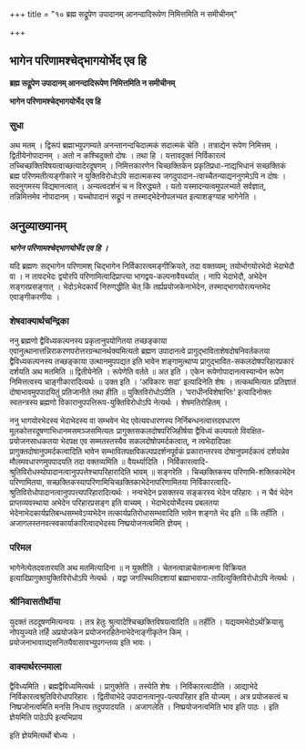 +++
title = "१० ब्रह्म सद्रूपेण उपादानम् आनन्दादिरूपेण निमित्तमिति न समीचीनम्"

+++


## भागेन परिणामश्चेद्भागयोर्भेद एव हि

**ब्रह्म सद्रूपेण उपादानम् आनन्दादिरूपेण निमित्तमिति न समीचीनम्**

**भागेन परिणामश्चेद्भागयोर्भेद एव हि**

### **सुधा**

अथ मतम् । द्विरूपं ब्रह्माभ्युपगम्यते अनन्तानन्दचिदात्मकं सदात्मकं चेति । तत्राद्येन रूपेण निमित्तम् । द्वितीयेनोपादानम् । अतो न कश्चिदुक्तो दोषः । तथा हि । यत्तावदुक्तं निर्विकारत्वं तच्चिच्छक्तिविषयत्वाच्छत्यादेरदूषणम् । निमित्तकारणेन चिच्छक्तिकेन प्रकृतिप्रधा-नाद्यभिधानं सच्छक्तिकं ब्रह्म परिणमतीत्यङ्गीकारे न युक्तिविरोधोऽपि सदात्मकस्य जगदुपादान-त्वाच्चैतन्याद्यननुगमेऽपि न दोषः । सदनुगमस्य विद्यमानत्वात् । अन्यत्वदर्शनं च न विरुद्ध्यते । यतो यस्मादन्यत्वमुपलभ्यते सर्वज्ञात्, तन्निमित्तमेव नोपादानम् । यच्चोपादानं सद्रूपं न तस्माद्भेदेनोपलभ्यत इत्याशङ्ग्याह भागेनेति ।

## **अनुव्याख्यानम्**

***भागेन परिणामश्चेद्भागयोर्भेद एव हि ।***

यदि ब्रह्मणः सद्भागेन परिणामश् चिद्भागेन निर्विकारत्वमङ्गीक्रियते, तदा वक्तव्यम्; तयोर्भागयोरभेदो भेदाभेदौ वा । न तावदभेदः द्वयोरपि परिणामित्वादिप्राप्त्या भागद्वय-कल्पनावैयर्थ्यात् । नापि भेदाभेदौ, अभेदेन सङ्गरप्रसङ्गात् । भेदोऽभेदकार्यं निरुणद्धीति चेत् किं तर्ह्यप्रयोजकेनाभेदेन, तस्माद्भागयोरत्यन्तभेद एवाङ्गीकरणीयः ।

### **शेषवाक्यार्थचन्द्रिका**

ननु ब्रह्मणो द्वैविध्यकल्पनस्य प्रकृतानुपयोगितया तच्छङ्काया एवानुत्थानात्तन्निराकरणपरोत्तरग्रन्थानर्थक्यमित्यतो ब्रह्मण उपादानत्वे प्रागुद्भाविताशेषदोषनिवर्तकतया द्वैविध्यकल्पनस्य तच्छङ्काया उत्थानमुपपद्यत इति भावेन शङ्गामुत्थाप्य प्रागुद्भावित-सकलदोषपरिहारप्रकारं दर्शयति अथ मतमिति ॥ द्वितीयेनेति । रूपेणेति वर्तते ॥ अत इति । एकेन रूपेणोपादानत्वस्यान्येन रूपेण निमित्तत्वस्य चाङ्गीकारादित्यर्थः ॥ उक्त इति । ‘अविकारः सदा’ इत्यादिनेति शेषः । तत्कथमित्यतः प्रतिज्ञातं दोषाभावमुपपादयितुं प्रतिजानीते तथा हीति ॥ युक्तिविरोधोऽपीति । ‘पराधीनविशेषाप्तिः’ इत्यादिनोक्तः स्वतन्त्रस्य ब्रह्मणो विकारानुपपत्तिरूप-युक्तिविरोधोऽपि नेत्यर्थः । शेषमतिरोहितम् ।

ननु भागयोरभेदस्य भेदाभेदस्य वा सम्भवेन भेद एवेत्यवधारणस्य निर्निबन्धनत्वात्तदवधारण मूलकोत्तरदूषणाभिधानमसमञ्जसमित्यतः प्रागुक्तसकलदोषपरिजिहीर्षया द्वैविध्यं कल्पयतो विवक्षित-प्रयोजनसाधकतया भेदपक्ष एव सम्मतस्तस्यैव सकलदोषोपमर्दकत्वात्, न त्वभेदादिपक्षः प्रागुक्तदोषानुपमर्दकत्वादिति भावेन सम्भावितपक्षविकल्पप्रदर्शनपूर्वकं प्रकारान्तरस्य दोषानुपमर्दकत्वं दर्शयन्नेव मौलमवधारणमुपपादयति तदा वक्तव्यमिति ॥ वैयर्थ्यादिति । निर्विकारत्वादि-श्रुतिविरोधस्योपादानत्वानुपपत्तेश्चापरिहारादिति भावम् ॥ सङ्गरेति । चिच्छक्तिकस्य परिणामि-शक्तिकाभेदेन परिणामितया, सच्छक्तिकस्यापरिणामिचिच्छक्तिकाभेदेनापरिणामितया निर्विकारत्वादि-श्रुतिविरोधोपादानत्वानुपपत्त्यपरिहारादित्यर्थः । नन्वभेदेन प्रसक्तस्य सङ्करस्य भेदेन परिहारः । न चैवं भेदेन प्राप्तव्यवस्थाया अभेदेन परिहारप्रसङ्ग इति वाच्यम् । भेदाभेदयोर्भेदस्य प्रबलतया भेदेनाभेदकार्यप्रतिबन्धसम्भवेऽप्यभेदेन तत्कार्यप्रतिरोधासम्भवादिति भावेन शङ्गते भेद इति ॥ किं तर्हीति । अजागलस्तनवत्स्वकार्याकारित्वादभेदस्य निष्प्रयोजनत्वमिति ज्ञेयम् ।

### **परिमल**

भागेनेत्येतदवतारयति अथ मतमित्यादिना ॥ न युक्तीति । चेतनत्वान्नाचेतनात्मना विक्रियत इत्यादिप्रागुक्तयुक्तिविरोधोऽपि नेत्यर्थः । यद्वा जगत्स्थितिदशायां ब्रह्माभावापा-तादित्युक्तिविरोधोऽपि नेत्यर्थः ।

### **श्रीनिवासतीर्थीया**

युदक्तं तददूषणमित्यन्वयः । तत्र हेतुः श्रुत्यादेश्चिच्छक्तिविषयत्वादिति ॥ तर्हीति । यद्ययमभेदोऽर्थक्रियासु नोपयुज्यते तर्हि अप्रयोजकेन प्रयोजनरहितेनाभेदेनाङ्गीकृतेन किम् । प्रयोजनाभावाव्द्यसनितयैवासावभ्युपगन्तव्य इति भावः ।

### **वाक्यार्थरत्नमाला**

द्वैविध्यमिति । ब्रह्मद्वैविध्यमित्यर्थः । प्रागुक्तेति । तस्येति शेषः । निर्विकारत्वादीति । आद्याभेदे निर्विकारत्वश्रुतिविरोधापरिहारः । द्वितीयाभेदे उपादानत्वानुप-पत्यपरिहार इति योज्यम् । अत्र प्रयोजकत्वं च निष्प्रजोनत्वमिति मनसि निधाय तदुपपादयति । अजागलेति । निष्प्रयोजनत्वमिति भाव इति पाठः । इति ज्ञेयमिति पाठेऽपि इत्यभिप्राय

इति ज्ञेयमित्यर्थो बोध्यः ।

